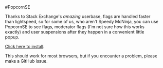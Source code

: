 #PopcornSE

Thanks to Stack Exchange's _amazing_ userbase, flags are handled faster than lightspeed, so for some of us, who aren't Speedy McNinja, you can use PopcornSE to see flags, moderator flags (I'm not sure how this works exactly) and user suspensions after they happen in a convenient little popup.

[Click here to install](https://github.com/The-Quill/PopcornSE/raw/master/PopcornSE.user.js).

This should work for most browsers, but if you encounter a problem, please make a GitHub issue.
